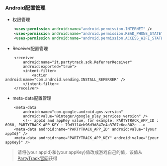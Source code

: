 ### Android配置管理

* 权限管理
```xml
    <uses-permission android:name="android.permission.INTERNET" />
    <uses-permission android:name="android.permission.READ_PHONE_STATE" />
    <uses-permission android:name="android.permission.ACCESS_WIFI_STATE" />
```

* Receiver配置管理
```
    <receiver 
        android:name="it.partytrack.sdk.ReferrerReceiver"
        android:exported="true">
        <intent-filter>
            <action android:name="com.android.vending.INSTALL_REFERRER" />
        </intent-filter>
    </receiver>
```

* meta-data配置管理
```
    <meta-data
        android:name="com.google.android.gms.version"
        android:value="@integer/google_play_services_version" />
        <!-- appId and appKey value, for example: PARTYTRACK_APP_ID : 6960, PARTYTRACK_APP_KEY : 79d3114eb96d3d847e4a3707e6ea802c -->
    <meta-data android:name="PARTYTRACK_APP_ID" android:value="{your appId}" />
    <meta-data android:name="PARTYTRACK_APP_KEY" android:value="{your appKey}" />
```
> 请将{your appId}和{your appKey}值改成游戏自己的值，该值从[PartyTrack官网](https://partytrack.it/)获得